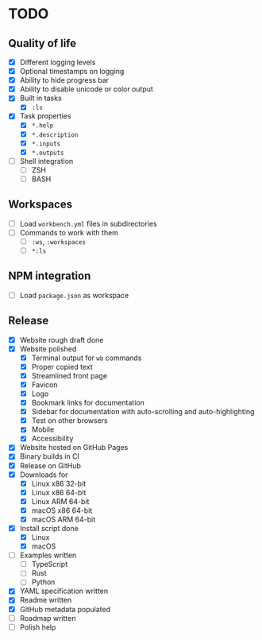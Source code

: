 # TODO

## Quality of life

- [x] Different logging levels
- [x] Optional timestamps on logging
- [x] Ability to hide progress bar
- [x] Ability to disable unicode or color output
- [x] Built in tasks
  - [x] `:ls`
- [x] Task properties
  - [x] `*.help`
  - [x] `*.description`
  - [x] `*.inputs`
  - [x] `*.outputs`
- [ ] Shell integration
  - [ ] ZSH
  - [ ] BASH

## Workspaces

- [ ] Load `workbench.yml` files in subdirectories
- [ ] Commands to work with them
  - [ ] `:ws`, `:workspaces`
  - [ ] `*:ls`

## NPM integration

- [ ] Load `package.json` as workspace

## Release

- [x] Website rough draft done
- [x] Website polished
  - [x] Terminal output for `wb` commands
  - [x] Proper copied text
  - [x] Streamlined front page
  - [x] Favicon
  - [x] Logo
  - [x] Bookmark links for documentation
  - [x] Sidebar for documentation with auto-scrolling and auto-highlighting
  - [x] Test on other browsers
  - [x] Mobile
  - [x] Accessibility
- [x] Website hosted on GitHub Pages
- [x] Binary builds in CI
- [x] Release on GitHub
- [x] Downloads for
  - [x] Linux x86 32-bit
  - [x] Linux x86 64-bit
  - [x] Linux ARM 64-bit
  - [x] macOS x86 64-bit
  - [x] macOS ARM 64-bit
- [x] Install script done
  - [x] Linux
  - [x] macOS
- [ ] Examples written
  - [ ] TypeScript
  - [ ] Rust
  - [ ] Python
- [x] YAML specification written
- [x] Readme written
- [x] GitHub metadata populated
- [ ] Roadmap written
- [ ] Polish help
